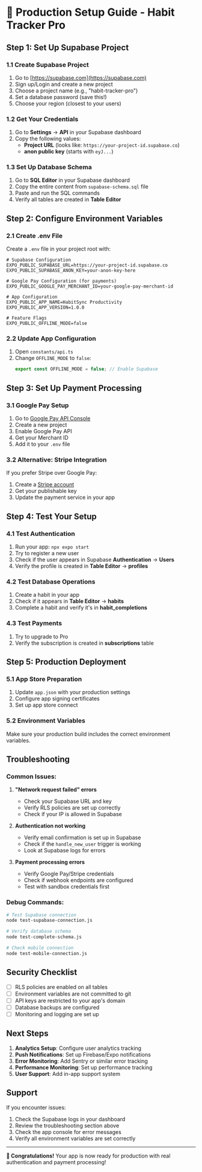 # 🚀 Production Setup Guide - Habit Tracker Pro

## Step 1: Set Up Supabase Project

### 1.1 Create Supabase Project
1. Go to [https://supabase.com](https://supabase.com)
2. Sign up/Login and create a new project
3. Choose a project name (e.g., "habit-tracker-pro")
4. Set a database password (save this!)
5. Choose your region (closest to your users)

### 1.2 Get Your Credentials
1. Go to **Settings** → **API** in your Supabase dashboard
2. Copy the following values:
   - **Project URL** (looks like: `https://your-project-id.supabase.co`)
   - **anon public key** (starts with `eyJ...`)

### 1.3 Set Up Database Schema
1. Go to **SQL Editor** in your Supabase dashboard
2. Copy the entire content from `supabase-schema.sql` file
3. Paste and run the SQL commands
4. Verify all tables are created in **Table Editor**

## Step 2: Configure Environment Variables

### 2.1 Create .env File
Create a `.env` file in your project root with:

```env
# Supabase Configuration
EXPO_PUBLIC_SUPABASE_URL=https://your-project-id.supabase.co
EXPO_PUBLIC_SUPABASE_ANON_KEY=your-anon-key-here

# Google Pay Configuration (for payments)
EXPO_PUBLIC_GOOGLE_PAY_MERCHANT_ID=your-google-pay-merchant-id

# App Configuration
EXPO_PUBLIC_APP_NAME=HabitSync Productivity
EXPO_PUBLIC_APP_VERSION=1.0.0

# Feature Flags
EXPO_PUBLIC_OFFLINE_MODE=false
```

### 2.2 Update App Configuration
1. Open `constants/api.ts`
2. Change `OFFLINE_MODE` to `false`:
   ```typescript
   export const OFFLINE_MODE = false; // Enable Supabase
   ```

## Step 3: Set Up Payment Processing

### 3.1 Google Pay Setup
1. Go to [Google Pay API Console](https://pay.google.com/business/console/)
2. Create a new project
3. Enable Google Pay API
4. Get your Merchant ID
5. Add it to your `.env` file

### 3.2 Alternative: Stripe Integration
If you prefer Stripe over Google Pay:

1. Create a [Stripe account](https://stripe.com)
2. Get your publishable key
3. Update the payment service in your app

## Step 4: Test Your Setup

### 4.1 Test Authentication
1. Run your app: `npx expo start`
2. Try to register a new user
3. Check if the user appears in Supabase **Authentication** → **Users**
4. Verify the profile is created in **Table Editor** → **profiles**

### 4.2 Test Database Operations
1. Create a habit in your app
2. Check if it appears in **Table Editor** → **habits**
3. Complete a habit and verify it's in **habit_completions**

### 4.3 Test Payments
1. Try to upgrade to Pro
2. Verify the subscription is created in **subscriptions** table

## Step 5: Production Deployment

### 5.1 App Store Preparation
1. Update `app.json` with your production settings
2. Configure app signing certificates
3. Set up app store connect

### 5.2 Environment Variables
Make sure your production build includes the correct environment variables.

## Troubleshooting

### Common Issues:

1. **"Network request failed" errors**
   - Check your Supabase URL and key
   - Verify RLS policies are set up correctly
   - Check if your IP is allowed in Supabase

2. **Authentication not working**
   - Verify email confirmation is set up in Supabase
   - Check if the `handle_new_user` trigger is working
   - Look at Supabase logs for errors

3. **Payment processing errors**
   - Verify Google Pay/Stripe credentials
   - Check if webhook endpoints are configured
   - Test with sandbox credentials first

### Debug Commands:
```bash
# Test Supabase connection
node test-supabase-connection.js

# Verify database schema
node test-complete-schema.js

# Check mobile connection
node test-mobile-connection.js
```

## Security Checklist

- [ ] RLS policies are enabled on all tables
- [ ] Environment variables are not committed to git
- [ ] API keys are restricted to your app's domain
- [ ] Database backups are configured
- [ ] Monitoring and logging are set up

## Next Steps

1. **Analytics Setup**: Configure user analytics tracking
2. **Push Notifications**: Set up Firebase/Expo notifications
3. **Error Monitoring**: Add Sentry or similar error tracking
4. **Performance Monitoring**: Set up performance tracking
5. **User Support**: Add in-app support system

## Support

If you encounter issues:
1. Check the Supabase logs in your dashboard
2. Review the troubleshooting section above
3. Check the app console for error messages
4. Verify all environment variables are set correctly

---

**🎉 Congratulations!** Your app is now ready for production with real authentication and payment processing!
